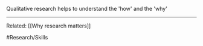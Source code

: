 Qualitative research helps to understand the 'how' and the 'why'

---
Related:
[[Why research matters]]

#Research/Skills 